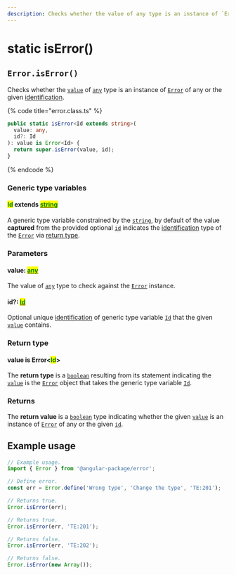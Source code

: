 ```yaml
---
description: Checks whether the value of any type is an instance of `Error`.
---
```


# static isError()

## `Error.isError()`

Checks whether the [`value`](static-iserror.md#value-any) of [`any`](https://www.typescriptlang.org/docs/handbook/2/everyday-types.html#any) type is an instance of [`Error`](broken-reference) of any or the given [identification](static-iserror.md#id-id).

{% code title="error.class.ts" %}
```typescript
public static isError<Id extends string>(
  value: any,
  id?: Id
): value is Error<Id> {
  return super.isError(value, id);
}
```
{% endcode %}

### Generic type variables

#### <mark style="color:green;">Id</mark> extends [<mark style="color:green;">string</mark>](https://www.typescriptlang.org/docs/handbook/basic-types.html#string)

A generic type variable constrained by the [`string`](https://developer.mozilla.org/en-US/docs/Web/JavaScript/Reference/Global\_Objects/String), by default of the value **captured** from the provided optional [`id`](static-iserror.md#id-id) indicates the [identification](../../getting-started/basic-concepts.md#identification) type of the [`Error`](broken-reference) via [return type](static-iserror.md#return-type).

### Parameters

#### value: [<mark style="color:green;">any</mark>](https://www.typescriptlang.org/docs/handbook/basic-types.html#any)<mark style="color:green;"></mark>

The value of [`any`](https://www.typescriptlang.org/docs/handbook/basic-types.html#any) type to check against the [`Error`](broken-reference) instance.

#### id?: [<mark style="color:green;">Id</mark>](../generic-type-variables.md#wrap-opening)<mark style="color:green;"></mark>

Optional unique [identification](../../getting-started/basic-concepts.md#identification) of generic type variable [`Id`](static-iserror.md#id-extends-string) that the given [`value`](static-iserror.md#value-any) contains.

### Return type

#### value is Error<<mark style="color:green;">Id</mark>>

The **return type** is a [`boolean`](https://www.typescriptlang.org/docs/handbook/basic-types.html#boolean) resulting from its statement indicating the [`value`](static-iserror.md#value-any) is the [`Error`](broken-reference) object that takes the generic type variable [`Id`](static-iserror.md#id-extends-string).

### Returns

The **return value** is a [`boolean`](https://developer.mozilla.org/en-US/docs/Web/JavaScript/Reference/Global\_Objects/Boolean) type indicating whether the given [`value`](static-iserror.md#value-any) is an instance of [`Error`](broken-reference) of any or the given [`id`](static-iserror.md#id-id).

## Example usage

```typescript
// Example usage.
import { Error } from '@angular-package/error';

// Define error.
const err = Error.define('Wrong type', 'Change the type', 'TE:201');

// Returns true.
Error.isError(err);

// Returns true.
Error.isError(err, 'TE:201');

// Returns false.
Error.isError(err, 'TE:202');

// Returns false.
Error.isError(new Array());
```
